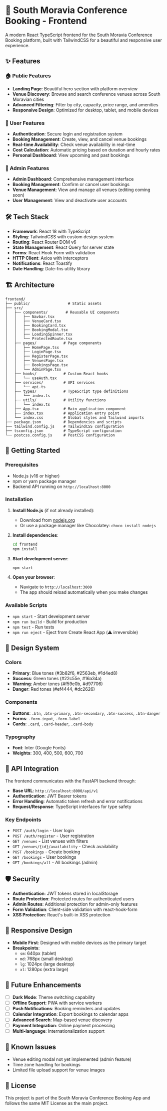 # 🎨 South Moravia Conference Booking - Frontend

A modern React TypeScript frontend for the South Moravia Conference Booking platform, built with TailwindCSS for a beautiful and responsive user experience.

## ✨ Features

### 🏠 Public Features
- **Landing Page**: Beautiful hero section with platform overview
- **Venue Discovery**: Browse and search conference venues across South Moravian cities
- **Advanced Filtering**: Filter by city, capacity, price range, and amenities
- **Responsive Design**: Optimized for desktop, tablet, and mobile devices

### 👤 User Features
- **Authentication**: Secure login and registration system
- **Booking Management**: Create, view, and cancel venue bookings
- **Real-time Availability**: Check venue availability in real-time
- **Cost Calculation**: Automatic pricing based on duration and hourly rates
- **Personal Dashboard**: View upcoming and past bookings

### 🔧 Admin Features
- **Admin Dashboard**: Comprehensive management interface
- **Booking Management**: Confirm or cancel user bookings
- **Venue Management**: View and manage all venues (editing coming soon)
- **User Management**: View and deactivate user accounts

## 🛠️ Tech Stack

- **Framework**: React 18 with TypeScript
- **Styling**: TailwindCSS with custom design system
- **Routing**: React Router DOM v6
- **State Management**: React Query for server state
- **Forms**: React Hook Form with validation
- **HTTP Client**: Axios with interceptors
- **Notifications**: React Toastify
- **Date Handling**: Date-fns utility library

## 🏗️ Architecture

```
frontend/
├── public/                 # Static assets
├── src/
│   ├── components/        # Reusable UI components
│   │   ├── Navbar.tsx
│   │   ├── VenueCard.tsx
│   │   ├── BookingCard.tsx
│   │   ├── BookingModal.tsx
│   │   ├── LoadingSpinner.tsx
│   │   └── ProtectedRoute.tsx
│   ├── pages/            # Page components
│   │   ├── HomePage.tsx
│   │   ├── LoginPage.tsx
│   │   ├── RegisterPage.tsx
│   │   ├── VenuesPage.tsx
│   │   ├── BookingsPage.tsx
│   │   └── AdminPage.tsx
│   ├── hooks/            # Custom React hooks
│   │   └── useAuth.tsx
│   ├── services/         # API services
│   │   └── api.ts
│   ├── types/            # TypeScript type definitions
│   │   └── index.ts
│   ├── utils/            # Utility functions
│   │   └── index.ts
│   ├── App.tsx           # Main application component
│   ├── index.tsx         # Application entry point
│   └── index.css         # Global styles and Tailwind imports
├── package.json          # Dependencies and scripts
├── tailwind.config.js    # TailwindCSS configuration
├── tsconfig.json         # TypeScript configuration
└── postcss.config.js     # PostCSS configuration
```

## 🚀 Getting Started

### Prerequisites

- Node.js (v16 or higher)
- npm or yarn package manager
- Backend API running on `http://localhost:8000`

### Installation

1. **Install Node.js** (if not already installed):
   - Download from [nodejs.org](https://nodejs.org/)
   - Or use a package manager like Chocolatey: `choco install nodejs`

2. **Install dependencies**:
   ```bash
   cd frontend
   npm install
   ```

3. **Start development server**:
   ```bash
   npm start
   ```

4. **Open your browser**:
   - Navigate to `http://localhost:3000`
   - The app should reload automatically when you make changes

### Available Scripts

- `npm start` - Start development server
- `npm run build` - Build for production
- `npm test` - Run tests
- `npm run eject` - Eject from Create React App (⚠️ irreversible)

## 🎨 Design System

### Colors
- **Primary**: Blue tones (#3b82f6, #2563eb, #1d4ed8)
- **Success**: Green tones (#22c55e, #16a34a)
- **Warning**: Amber tones (#f59e0b, #d97706)
- **Danger**: Red tones (#ef4444, #dc2626)

### Components
- **Buttons**: `.btn`, `.btn-primary`, `.btn-secondary`, `.btn-success`, `.btn-danger`
- **Forms**: `.form-input`, `.form-label`
- **Cards**: `.card`, `.card-header`, `.card-body`

### Typography
- **Font**: Inter (Google Fonts)
- **Weights**: 300, 400, 500, 600, 700

## 🔗 API Integration

The frontend communicates with the FastAPI backend through:

- **Base URL**: `http://localhost:8000/api/v1`
- **Authentication**: JWT Bearer tokens
- **Error Handling**: Automatic token refresh and error notifications
- **Request/Response**: TypeScript interfaces for type safety

### Key Endpoints
- `POST /auth/login` - User login
- `POST /auth/register` - User registration
- `GET /venues` - List venues with filters
- `GET /venues/{id}/availability` - Check availability
- `POST /bookings` - Create booking
- `GET /bookings` - User bookings
- `GET /bookings/all` - All bookings (admin)

## 🛡️ Security

- **Authentication**: JWT tokens stored in localStorage
- **Route Protection**: Protected routes for authenticated users
- **Admin Routes**: Additional protection for admin-only features
- **Form Validation**: Client-side validation with react-hook-form
- **XSS Protection**: React's built-in XSS protection

## 📱 Responsive Design

- **Mobile First**: Designed with mobile devices as the primary target
- **Breakpoints**: 
  - `sm`: 640px (tablet)
  - `md`: 768px (small desktop)
  - `lg`: 1024px (large desktop)
  - `xl`: 1280px (extra large)

## 🚀 Future Enhancements

- [ ] **Dark Mode**: Theme switching capability
- [ ] **Offline Support**: PWA with service workers
- [ ] **Push Notifications**: Booking reminders and updates
- [ ] **Calendar Integration**: Export bookings to calendar apps
- [ ] **Advanced Search**: Map-based venue discovery
- [ ] **Payment Integration**: Online payment processing
- [ ] **Multi-language**: Internationalization support

## 🐛 Known Issues

- Venue editing modal not yet implemented (admin feature)
- Time zone handling for bookings
- Limited file upload support for venue images

## 📄 License

This project is part of the South Moravia Conference Booking App and follows the same MIT License as the main project.
